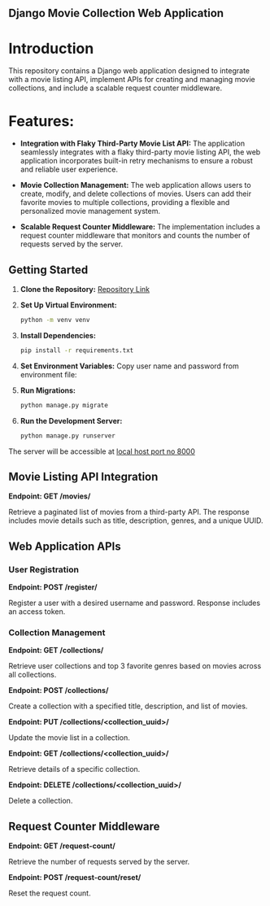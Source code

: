 ## Django Movie Collection Web Application
# Introduction

This repository contains a Django web application designed to integrate with a movie listing API, implement APIs for creating and managing movie collections, and include a scalable request counter middleware. 

# Features:

- **Integration with Flaky Third-Party Movie List API:**
  The application seamlessly integrates with a flaky third-party movie listing API, the web application incorporates built-in retry mechanisms to ensure a robust and reliable user experience.

- **Movie Collection Management:**
  The web application allows users to create, modify, and delete collections of movies. Users can add their favorite movies to multiple collections, providing a flexible and personalized movie management system.

- **Scalable Request Counter Middleware:**
  The implementation includes a request counter middleware that monitors and counts the number of requests served by the server. 


## Getting Started

1. **Clone the Repository:**
    [Repository Link](https://github.com/keerthy97/Movie_Collection_APIs)
   
2. **Set Up Virtual Environment:**
   ```bash
   python -m venv venv
3. **Install Dependencies:**
    ```bash
    pip install -r requirements.txt
4. **Set Environment Variables:**
   Copy user name and password from environment file:

5. **Run Migrations:**
    ```bash
    python manage.py migrate
    
6. **Run the Development Server:**
    ```bash
    python manage.py runserver
  The server will be accessible at [local host port no 8000](http://localhost:8000/)

## Movie Listing API Integration

**Endpoint: GET /movies/**

Retrieve a paginated list of movies from a third-party API. The response includes movie details such as title, description, genres, and a unique UUID.

## Web Application APIs

### User Registration

**Endpoint: POST /register/**

Register a user with a desired username and password. Response includes an access token.

### Collection Management

**Endpoint: GET /collections/**

Retrieve user collections and top 3 favorite genres based on movies across all collections.

**Endpoint: POST /collections/**

Create a collection with a specified title, description, and list of movies.

**Endpoint: PUT /collections/<collection_uuid>/**

Update the movie list in a collection.

**Endpoint: GET /collections/<collection_uuid>/**

Retrieve details of a specific collection.

**Endpoint: DELETE /collections/<collection_uuid>/**

Delete a collection.

## Request Counter Middleware

**Endpoint: GET /request-count/**

Retrieve the number of requests served by the server.

**Endpoint: POST /request-count/reset/**

Reset the request count.










